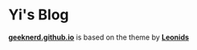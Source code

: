 # Yi's Blog

**[geeknerd.github.io](http://geeknerd.github.io/)** is based on the theme by **[Leonids](http://renyuanz.github.io/leonids)** 

